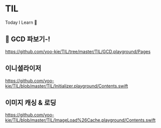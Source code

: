 # TIL
Today I Learn 🤔

## 👀 GCD 파보기-!
https://github.com/yoo-kie/TIL/tree/master/TIL/GCD.playground/Pages

## 이니셜라이저 
https://github.com/yoo-kie/TIL/blob/master/TIL/Initializer.playground/Contents.swift

## 이미지 캐싱 & 로딩
https://github.com/yoo-kie/TIL/blob/master/TIL/ImageLoad%26Cache.playground/Contents.swift
